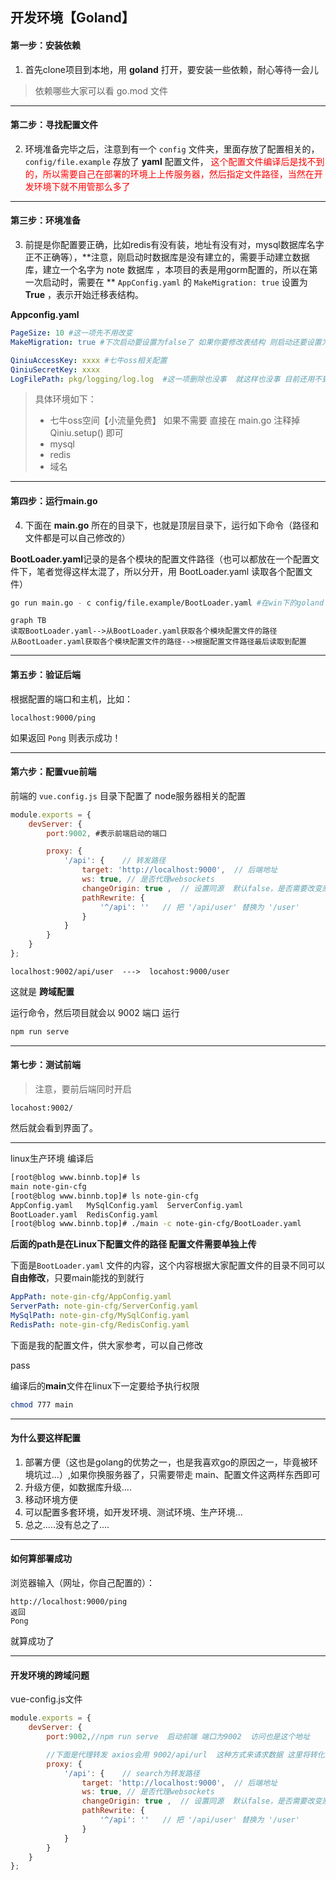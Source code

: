 ## 开发环境【Goland】

#### 第一步：安装依赖

1. 首先clone项目到本地，用 **goland** 打开，要安装一些依赖，耐心等待一会儿

> 依赖哪些大家可以看 go.mod 文件



-----

#### 第二步：寻找配置文件

2. 环境准备完毕之后，注意到有一个 `config` 文件夹，里面存放了配置相关的，`config/file.example` 存放了 **yaml**
   配置文件，<font color=red>
   这个配置文件编译后是找不到的，所以需要自己在部署的环境上上传服务器，然后指定文件路径，当然在开发环境下就不用管那么多了</font>



----

#### 第三步：环境准备

3. 前提是你配置要正确，比如redis有没有装，地址有没有对，mysql数据库名字正不正确等），**注意，刚启动时数据库是没有建立的，需要手动建立数据库，建立一个名字为 note 数据库 ，本项目的表是用gorm配置的，所以在第一次启动时，需要在  ** ```AppConfig.yaml``` 的
   ```MakeMigration: true``` 设置为 **True** ，表示开始迁移表结构。

**Appconfig.yaml**

```yaml
PageSize: 10 #这一项先不用改变
MakeMigration: true #下次启动要设置为false了 如果你要修改表结构 则启动还要设置为true 详情请看gorm文档关于数据库迁移内容

QiniuAccessKey: xxxx #七牛oss相关配置
QiniuSecretKey: xxxx
LogFilePath: pkg/logging/log.log  #这一项删除也没事  就这样也没事 目前还用不到
```

> 具体环境如下：
>
> - 七牛oss空间【小流量免费】 如果不需要 直接在 main.go 注释掉 Qiniu.setup() 即可
> - mysql
> - redis
> - 域名



----

#### 第四步：运行main.go

4. 下面在 **main.go** 所在的目录下，也就是顶层目录下，运行如下命令（路径和文件都是可以自己修改的）

**BootLoader.yaml**记录的是各个模块的配置文件路径（也可以都放在一个配置文件下，笔者觉得这样太混了，所以分开，用
BootLoader.yaml 读取各个配置文件）

```bash
go run main.go - c config/file.example/BootLoader.yaml #在win下的goland下跑的话就是这个路径 不用修改  看目录结构就看得出 这是相对路径 
```

```mermaid
graph TB
读取BootLoader.yaml-->从BootLoader.yaml获取各个模块配置文件的路径
从BootLoader.yaml获取各个模块配置文件的路径-->根据配置文件路径最后读取到配置
```



---

#### 第五步：验证后端

根据配置的端口和主机，比如：

```http
localhost:9000/ping
```

如果返回 ```Pong``` 则表示成功！



----

#### 第六步：配置vue前端

前端的 ```vue.config.js``` 目录下配置了 node服务器相关的配置

```js
module.exports = {
    devServer: {
        port:9002, #表示前端启动的端口

        proxy: {
            '/api': {    // 转发路径
                target: 'http://localhost:9000',  // 后端地址
                ws: true, // 是否代理websockets
                changeOrigin: true ,  // 设置同源  默认false，是否需要改变原始主机头为目标URL,
                pathRewrite: {
                    '^/api': ''   // 把 '/api/user' 替换为 '/user'
                }
            }
        }
    }
};
```

```http
localhost:9002/api/user  --->  locahost:9000/user
```

这就是 **跨域配置**

运行命令，然后项目就会以 9002 端口 运行

```bash
npm run serve
```



----

#### 第七步：测试前端

> 注意，要前后端同时开启

```http
locahost:9002/
```

然后就会看到界面了。



----

linux生产环境 编译后

```bash
[root@blog www.binnb.top]# ls
main note-gin-cfg
[root@blog www.binnb.top]# ls note-gin-cfg
AppConfig.yaml   MySqlConfig.yaml  ServerConfig.yaml
BootLoader.yaml  RedisConfig.yaml
[root@blog www.binnb.top]# ./main -c note-gin-cfg/BootLoader.yaml
```

**后面的path是在Linux下配置文件的路径 配置文件需要单独上传**

下面是```BootLoader.yaml``` 文件的内容，这个内容根据大家配置文件的目录不同可以**自由修改**，只要main能找的到就行

```yaml
AppPath: note-gin-cfg/AppConfig.yaml
ServerPath: note-gin-cfg/ServerConfig.yaml
MySqlPath: note-gin-cfg/MySqlConfig.yaml
RedisPath: note-gin-cfg/RedisConfig.yaml
```

下面是我的配置文件，供大家参考，可以自己修改

pass

编译后的**main**文件在linux下一定要给予执行权限

```bash
chmod 777 main
```



----

#### 为什么要这样配置

1. 部署方便（这也是golang的优势之一，也是我喜欢go的原因之一，毕竟被环境坑过...）,如果你换服务器了，只需要带走
   main、配置文件这两样东西即可
2. 升级方便，如数据库升级....
3. 移动环境方便
4. 可以配置多套环境，如开发环境、测试环境、生产环境...
5. 总之.....没有总之了....




----

#### 如何算部署成功

浏览器输入（网址，你自己配置的）：

```http
http://localhost:9000/ping
返回
Pong
```

就算成功了



----

#### 开发环境的跨域问题

vue-config.js文件

```javascript
module.exports = {
    devServer: {
        port:9002,//npm run serve  启动前端 端口为9002  访问也是这个地址

        //下面是代理转发 axios会用 9002/api/url  这种方式来请求数据 这里将转化为 /9000/url
        proxy: {
            '/api': {    // search为转发路径
                target: 'http://localhost:9000',  // 后端地址
                ws: true, // 是否代理websockets
                changeOrigin: true ,  // 设置同源  默认false，是否需要改变原始主机头为目标URL,
                pathRewrite: {
                    '^/api': ''   // 把 '/api/user' 替换为 '/user'
                }
            }
        }
    }
};
```



